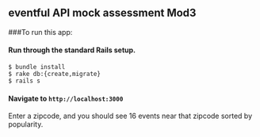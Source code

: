 ## eventful API mock assessment Mod3

###To run this app:

#### Run through the standard Rails setup.

```
$ bundle install
$ rake db:{create,migrate}
$ rails s
```

#### Navigate to `http://localhost:3000`

Enter a zipcode, and you should see 16 events near that zipcode sorted by popularity.
